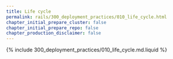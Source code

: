 ```yaml
---
title: Life cycle
permalink: rails/300_deployment_practices/010_life_cycle.html
chapter_initial_prepare_cluster: false
chapter_initial_prepare_repo: false
chapter_production_disclaimer: false
---
```


{% include 300_deployment_practices/010_life_cycle.md.liquid %}
